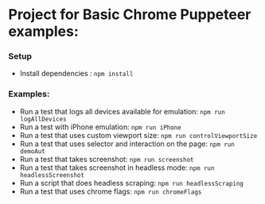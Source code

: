 # Project for Basic Chrome Puppeteer examples:

### Setup
- Install dependencies : `npm install`

### Examples:
- Run a test that logs all devices available for emulation: `npm run logAllDevices`
- Run a test with iPhone emulation: `npm run iPhone`
- Run a test that uses custom viewport size: `npm run controlViewportSize`
- Run a test that uses selector and interaction on the page: `npm run demoAut`
- Run a test that takes screenshot: `npm run screenshot`
- Run a test that takes screenshot in headless mode: `npm run headlessScreenshot`
- Run a script that does headless scraping: `npm run headlessScraping`
- Run a test that uses chrome flags: `npm run chromeFlags`